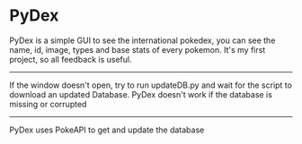 # PyDex

PyDex is a simple GUI to see the international pokedex, you can see the name, id, image, types and base stats of every pokemon.
It's my first project, so all feedback is useful.

***

If the window doesn't open, try to run updateDB.py and wait for the script to download an updated Database. PyDex doesn't work if the database is missing or corrupted

***


PyDex uses PokeAPI to get and update the database